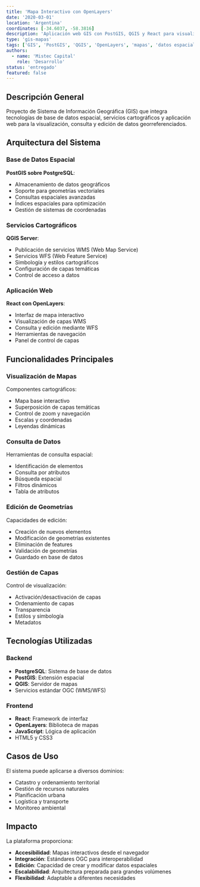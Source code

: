 ```yaml
---
title: 'Mapa Interactivo con OpenLayers'
date: '2020-03-01'
location: 'Argentina'
coordinates: [-34.6037, -58.3816]
description: 'Aplicación web GIS con PostGIS, QGIS y React para visualización y gestión de datos espaciales mediante servicios WMS y WFS.'
type: 'gis-mapas'
tags: ['GIS', 'PostGIS', 'QGIS', 'OpenLayers', 'mapas', 'datos espaciales']
authors:
  - name: 'Mistec Capital'
    role: 'Desarrollo'
status: 'entregado'
featured: false
---
```


## Descripción General

Proyecto de Sistema de Información Geográfica (GIS) que integra tecnologías de base de datos espacial, servicios cartográficos y aplicación web para la visualización, consulta y edición de datos georreferenciados.

## Arquitectura del Sistema

### Base de Datos Espacial

**PostGIS sobre PostgreSQL**:
- Almacenamiento de datos geográficos
- Soporte para geometrías vectoriales
- Consultas espaciales avanzadas
- Índices espaciales para optimización
- Gestión de sistemas de coordenadas

### Servicios Cartográficos

**QGIS Server**:
- Publicación de servicios WMS (Web Map Service)
- Servicios WFS (Web Feature Service)
- Simbología y estilos cartográficos
- Configuración de capas temáticas
- Control de acceso a datos

### Aplicación Web

**React con OpenLayers**:
- Interfaz de mapa interactivo
- Visualización de capas WMS
- Consulta y edición mediante WFS
- Herramientas de navegación
- Panel de control de capas

## Funcionalidades Principales

### Visualización de Mapas

Componentes cartográficos:
- Mapa base interactivo
- Superposición de capas temáticas
- Control de zoom y navegación
- Escalas y coordenadas
- Leyendas dinámicas

### Consulta de Datos

Herramientas de consulta espacial:
- Identificación de elementos
- Consulta por atributos
- Búsqueda espacial
- Filtros dinámicos
- Tabla de atributos

### Edición de Geometrías

Capacidades de edición:
- Creación de nuevos elementos
- Modificación de geometrías existentes
- Eliminación de features
- Validación de geometrías
- Guardado en base de datos

### Gestión de Capas

Control de visualización:
- Activación/desactivación de capas
- Ordenamiento de capas
- Transparencia
- Estilos y simbología
- Metadatos

## Tecnologías Utilizadas

### Backend

- **PostgreSQL**: Sistema de base de datos
- **PostGIS**: Extensión espacial
- **QGIS**: Servidor de mapas
- Servicios estándar OGC (WMS/WFS)

### Frontend

- **React**: Framework de interfaz
- **OpenLayers**: Biblioteca de mapas
- **JavaScript**: Lógica de aplicación
- HTML5 y CSS3

## Casos de Uso

El sistema puede aplicarse a diversos dominios:
- Catastro y ordenamiento territorial
- Gestión de recursos naturales
- Planificación urbana
- Logística y transporte
- Monitoreo ambiental

## Impacto

La plataforma proporciona:

- **Accesibilidad**: Mapas interactivos desde el navegador
- **Integración**: Estándares OGC para interoperabilidad
- **Edición**: Capacidad de crear y modificar datos espaciales
- **Escalabilidad**: Arquitectura preparada para grandes volúmenes
- **Flexibilidad**: Adaptable a diferentes necesidades
